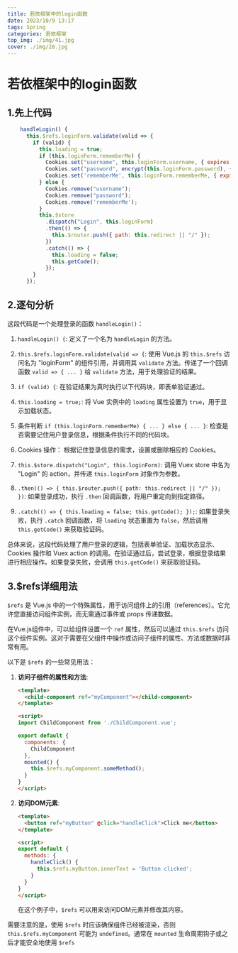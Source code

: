 ```yaml
---
title: 若依框架中的login函数
date: 2023/10/9 13:17
tags: Spring
categories: 若依框架
top_img: ./img/41.jpg
cover: ./img/28.jpg
---
```


# 若依框架中的login函数



## 1.先上代码

```js
	handleLogin() {
      this.$refs.loginForm.validate(valid => {
        if (valid) {
          this.loading = true;
          if (this.loginForm.rememberMe) {
            Cookies.set("username", this.loginForm.username, { expires: 30 });
            Cookies.set("password", encrypt(this.loginForm.password), { expires: 30 });
            Cookies.set('rememberMe', this.loginForm.rememberMe, { expires: 30 });
          } else {
            Cookies.remove("username");
            Cookies.remove("password");
            Cookies.remove('rememberMe');
          }
          this.$store
            .dispatch("Login", this.loginForm)
            .then(() => {
              this.$router.push({ path: this.redirect || "/" });
            })
            .catch(() => {
              this.loading = false;
              this.getCode();
            });
        }
      });
```



## 2.逐句分析

这段代码是一个处理登录的函数 `handleLogin()`：

1. `handleLogin() {`:
   定义了一个名为 `handleLogin` 的方法。

2. `this.$refs.loginForm.validate(valid => {`:
   使用 Vue.js 的 `this.$refs` 访问名为 "loginForm" 的组件引用，并调用其 `validate` 方法。传递了一个回调函数 `valid => { ... }` 给 `validate` 方法，用于处理验证的结果。

3. `if (valid) {`:
   在验证结果为真时执行以下代码块，即表单验证通过。

4. `this.loading = true;`:
   将 Vue 实例中的 `loading` 属性设置为 `true`，用于显示加载状态。

5. 条件判断 `if (this.loginForm.rememberMe) { ... } else { ... }`:
   检查是否需要记住用户登录信息，根据条件执行不同的代码块。

6. Cookies 操作：
   根据记住登录信息的需求，设置或删除相应的 Cookies。

7. `this.$store.dispatch("Login", this.loginForm)`:
   调用 Vuex store 中名为 "Login" 的 action，并传递 `this.loginForm` 对象作为参数。

8. `.then(() => { this.$router.push({ path: this.redirect || "/" }); })`:
   如果登录成功，执行 `.then` 回调函数，将用户重定向到指定路径。

9. `.catch(() => { this.loading = false; this.getCode(); });`:
   如果登录失败，执行 `.catch` 回调函数，将 `loading` 状态重置为 `false`，然后调用 `this.getCode()` 来获取验证码。

总体来说，这段代码处理了用户登录的逻辑，包括表单验证、加载状态显示、Cookies 操作和 Vuex action 的调用。在验证通过后，尝试登录，根据登录结果进行相应操作。如果登录失败，会调用 `this.getCode()` 来获取验证码。



## 3.$refs详细用法

`$refs` 是 Vue.js 中的一个特殊属性，用于访问组件上的引用（references）。它允许您直接访问组件实例，而无需通过事件或 props 传递数据。

在Vue.js组件中，可以给组件设置一个 `ref` 属性，然后可以通过 `this.$refs` 访问这个组件实例。这对于需要在父组件中操作或访问子组件的属性、方法或数据时非常有用。

以下是 `$refs` 的一些常见用法：

1. **访问子组件的属性和方法**:
   ```html
   <template>
     <child-component ref="myComponent"></child-component>
   </template>
   
   <script>
   import ChildComponent from './ChildComponent.vue';
   
   export default {
     components: {
       ChildComponent
     },
     mounted() {
       this.$refs.myComponent.someMethod();
     }
   }
   </script>
   ```

2. **访问DOM元素**:
   
   ```html
   <template>
     <button ref="myButton" @click="handleClick">Click me</button>
   </template>
   
   <script>
   export default {
     methods: {
       handleClick() {
         this.$refs.myButton.innerText = 'Button clicked';
       }
     }
   }
   </script>
   ```
   
   在这个例子中，`$refs` 可以用来访问DOM元素并修改其内容。

需要注意的是，使用 `$refs` 时应该确保组件已经被渲染，否则 `this.$refs.myComponent` 可能为 `undefined`。通常在 `mounted` 生命周期钩子或之后才能安全地使用 `$refs`
